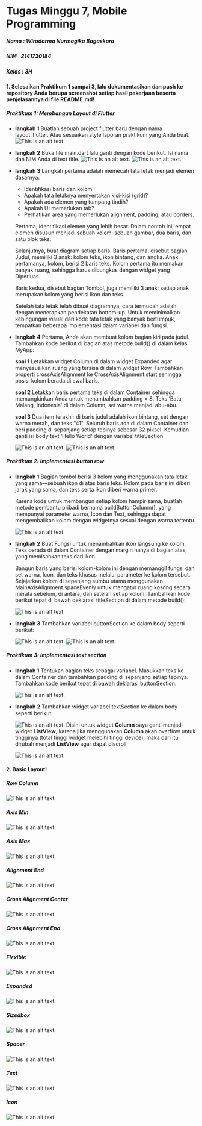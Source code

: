 # Tugas Minggu 7, Mobile Programming

##### Nama : Wiradarma Nurmagika Bagaskara

##### NIM : 2141720184

##### Kelas : 3H

#### 1. Selesaikan Praktikum 1 sampai 3, lalu dokumentasikan dan push ke repository Anda berupa screenshot setiap hasil pekerjaan beserta penjelasannya di file README.md!

##### Praktikum 1: Membangun Layout di Flutter

- **langkah 1**
  Buatlah sebuah project flutter baru dengan nama layout_flutter. Atau sesuaikan style laporan praktikum yang Anda buat.
  ![This is an alt text.](./docs/praktikum1_1.jpg "soal 1.")
- **langkah 2**
  Buka file main.dart lalu ganti dengan kode berikut. Isi nama dan NIM Anda di text title.
  ![This is an alt text.](./docs/praktikum1_2_1.jpg "soal 1.")
  ![This is an alt text.](./docs/praktikum1_2_2.jpg "soal 1.")
- **langkah 3**
  Langkah pertama adalah memecah tata letak menjadi elemen dasarnya:

  - Identifikasi baris dan kolom.
  - Apakah tata letaknya menyertakan kisi-kisi (grid)?
  - Apakah ada elemen yang tumpang tindih?
  - Apakah UI memerlukan tab?
  - Perhatikan area yang memerlukan alignment, padding, atau borders.

  Pertama, identifikasi elemen yang lebih besar. Dalam contoh ini, empat elemen disusun menjadi sebuah kolom: sebuah gambar, dua baris, dan satu blok teks.

  Selanjutnya, buat diagram setiap baris. Baris pertama, disebut bagian Judul, memiliki 3 anak: kolom teks, ikon bintang, dan angka. Anak pertamanya, kolom, berisi 2 baris teks. Kolom pertama itu memakan banyak ruang, sehingga harus dibungkus dengan widget yang Diperluas.

  Baris kedua, disebut bagian Tombol, juga memiliki 3 anak: setiap anak merupakan kolom yang berisi ikon dan teks.

  Setelah tata letak telah dibuat diagramnya, cara termudah adalah dengan menerapkan pendekatan bottom-up. Untuk meminimalkan kebingungan visual dari kode tata letak yang banyak bertumpuk, tempatkan beberapa implementasi dalam variabel dan fungsi.

- **langkah 4**
  Pertama, Anda akan membuat kolom bagian kiri pada judul. Tambahkan kode berikut di bagian atas metode build() di dalam kelas MyApp:

  **soal 1** Letakkan widget Column di dalam widget Expanded agar menyesuaikan ruang yang tersisa di dalam widget Row. Tambahkan properti crossAxisAlignment ke CrossAxisAlignment.start sehingga posisi kolom berada di awal baris.

  **soal 2** Letakkan baris pertama teks di dalam Container sehingga memungkinkan Anda untuk menambahkan padding = 8. Teks ‘Batu, Malang, Indonesia' di dalam Column, set warna menjadi abu-abu.

  **soal 3** Dua item terakhir di baris judul adalah ikon bintang, set dengan warna merah, dan teks "41". Seluruh baris ada di dalam Container dan beri padding di sepanjang setiap tepinya sebesar 32 piksel. Kemudian ganti isi body text ‘Hello World' dengan variabel titleSection

  ![This is an alt text.](./docs/praktikum1_4_1.jpg "soal 1.")
  ![This is an alt text.](./docs/praktikum1_4_2.jpg "soal 1.")

##### Praktikum 2: Implementasi button row

- **langkah 1**
  Bagian tombol berisi 3 kolom yang menggunakan tata letak yang sama—sebuah ikon di atas baris teks. Kolom pada baris ini diberi jarak yang sama, dan teks serta ikon diberi warna primer.

  Karena kode untuk membangun setiap kolom hampir sama, buatlah metode pembantu pribadi bernama buildButtonColumn(), yang mempunyai parameter warna, Icon dan Text, sehingga dapat mengembalikan kolom dengan widgetnya sesuai dengan warna tertentu.

  ![This is an alt text.](./docs/praktikum2_1.jpg "soal 1.")

- **langkah 2**
  Buat Fungsi untuk menambahkan ikon langsung ke kolom. Teks berada di dalam Container dengan margin hanya di bagian atas, yang memisahkan teks dari ikon.

  Bangun baris yang berisi kolom-kolom ini dengan memanggil fungsi dan set warna, Icon, dan teks khusus melalui parameter ke kolom tersebut. Sejajarkan kolom di sepanjang sumbu utama menggunakan MainAxisAlignment.spaceEvenly untuk mengatur ruang kosong secara merata sebelum, di antara, dan setelah setiap kolom. Tambahkan kode berikut tepat di bawah deklarasi titleSection di dalam metode build():

  ![This is an alt text.](./docs/praktikum2_2.jpg "soal 1.")

- **langkah 3**
  Tambahkan variabel buttonSection ke dalam body seperti berikut:

  ![This is an alt text.](./docs/praktikum2_3.jpg "soal 1.")
  ![This is an alt text.](./docs/praktikum2_hasil.jpg "soal 1.")

##### Praktikum 3: Implementasi text section

- **langkah 1**
  Tentukan bagian teks sebagai variabel. Masukkan teks ke dalam Container dan tambahkan padding di sepanjang setiap tepinya. Tambahkan kode berikut tepat di bawah deklarasi buttonSection:

  ![This is an alt text.](./docs/praktikum3_1.jpg "soal 1.")

- **langkah 2**
  Tambahkan widget variabel textSection ke dalam body seperti berikut:

  ![This is an alt text.](./docs/praktikum3_2.jpg "soal 1.")
  Disini untuk widget **Column** saya ganti menjadi widget **ListView**, karena jika menggunakan **Column** akan overflow untuk tingginya (total tinggi widget melebihi tinggi device), maka dari itu dirubah menjadi **ListView** agar dapat discroll.

  ![This is an alt text.](./docs/praktikum3_hasil.jpg "soal 1.")

#### 2. Basic Layout!

##### Row Column

![This is an alt text.](./docs/row_column.jpg "soal 1.")

##### Axis Min

![This is an alt text.](./docs/main_axis_min.jpg "soal 1.")

##### Axis Max

![This is an alt text.](./docs/main_axis_max.jpg "soal 1.")

##### Alignment End

![This is an alt text.](./docs/alignment_end.jpg "soal 1.")

##### Cross Alignment Center

![This is an alt text.](./docs/cross_alignment_center.jpg "soal 1.")

##### Cross Alignment End

![This is an alt text.](./docs/cross_alignment_end.jpg "soal 1.")

##### Flexible

![This is an alt text.](./docs/flexible.jpg "soal 1.")

##### Expanded

![This is an alt text.](./docs/expanded.jpg "soal 1.")

##### Sizedbox

![This is an alt text.](./docs/sizedbox.jpg "soal 1.")

##### Spacer

![This is an alt text.](./docs/spacer.jpg "soal 1.")

##### Text

![This is an alt text.](./docs/text.jpg "soal 1.")

##### Icon

![This is an alt text.](./docs/icon.jpg "soal 1.")
